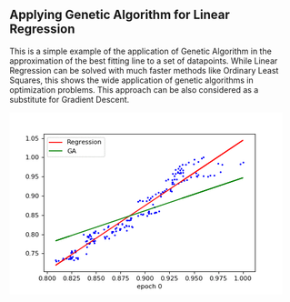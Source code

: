 ## Applying Genetic Algorithm for Linear Regression
This is a simple example of the application of Genetic Algorithm in the approximation of the best fitting line to a set of datapoints. While Linear Regression can be solved with much faster methods like Ordinary Least Squares, this shows the wide application of genetic algorithms in optimization problems. This approach can be also considered as a substitute for Gradient Descent.

![Animation of convergence](ga_regression.gif)
